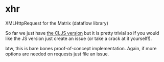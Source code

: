 # xhr
XMLHttpRequest for the Matrix (dataflow library)

So far we just have [the CLJS version](https://github.com/kennytilton/xhr/blob/master/cljs/xhr/README.md) but it is pretty trivial so if you would like the JS version just create an issue (or take a crack at it yourself!).

btw, this is bare bones proof-of-concept implementation. Again, if more options are needed on requests just file an issue.
